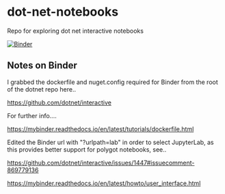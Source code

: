 # dot-net-notebooks
Repo for exploring dot net interactive notebooks

[![Binder](https://mybinder.org/badge_logo.svg)](https://mybinder.org/v2/gh/JonTheTurnip/dot-net-notebooks/main?urlpath=lab)

## Notes on Binder

I grabbed the dockerfile and nuget.config required for Binder from the root of the dotnet repo here..

https://github.com/dotnet/interactive

For further info....

https://mybinder.readthedocs.io/en/latest/tutorials/dockerfile.html

Edited the Binder url with "?urlpath=lab" in order to select JupyterLab, as this provides better support for polygot notebooks, see..

https://github.com/dotnet/interactive/issues/1447#issuecomment-869779136

https://mybinder.readthedocs.io/en/latest/howto/user_interface.html
